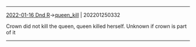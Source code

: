 ***
[2022-01-16 Dnd R](../../sessions/notes_brian/2022-01-16%20Dnd%20R.md)->[queen_kill](Insights/Attach/queen_kill.md) | 202201250332

Crown did not kill the queen, queen killed herself. Unknown if crown is part of it

***